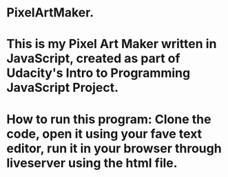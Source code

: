 # PixelArtMaker.
# This is my Pixel Art Maker written in JavaScript, created as part of Udacity's Intro to Programming JavaScript Project.
# How to run this program: Clone the code, open it using your fave text editor, run it in your browser through liveserver using the html file.
